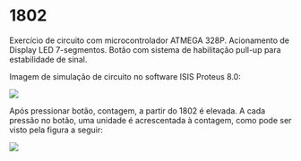 # 1802

Exercício de circuito com microcontrolador ATMEGA 328P. Acionamento de Display LED 7-segmentos. Botão com sistema de habilitação pull-up para estabilidade de sinal.


Imagem de simulação de circuito no software ISIS Proteus 8.0:

![](http://i.imgur.com/1bWtZ3n.png)

Após pressionar botão, contagem, a partir do 1802 é elevada. A cada pressão no botão, uma unidade é acrescentada à contagem, como pode ser visto pela figura a seguir:

![](http://i.imgur.com/WjN1z5z.png)
